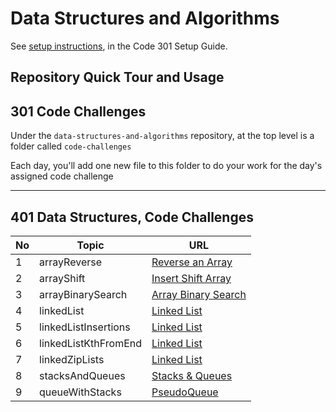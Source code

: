 # Data Structures and Algorithms

See [setup instructions](https://codefellows.github.io/setup-guide/code-301/3-code-challenges), in the Code 301 Setup Guide.

## Repository Quick Tour and Usage

## 301 Code Challenges

Under the `data-structures-and-algorithms` repository, at the top level is a folder called `code-challenges`

Each day, you'll add one new file to this folder to do your work for the day's assigned code challenge

---

## 401 Data Structures, Code Challenges

| No  | Topic                  | URL                             |
| --- | ---                    | ---                             |
| 1   | arrayReverse           | [Reverse an Array](./code-challenges/arrayReverse/array-reverse.js)|
| 2   | arrayShift             | [Insert Shift Array](./code-challenges/arrayShift/array-shift.js)|
| 3   | arrayBinarySearch      | [Array Binary Search](./code-challenges/arrayBinarySearch/array-binary-search.js)|
| 4   | linkedList             | [Linked List](./code-challenges/linkedList/linked-list.js)|
| 5   | linkedListInsertions   | [Linked List](./code-challenges/linkedList/linked-list.js)|
| 6   | linkedListKthFromEnd   | [Linked List](./code-challenges/linkedList/linked-list.js)|
| 7   | linkedZipLists         | [Linked List](./code-challenges/linkedList/linked-list.js)|
| 8   | stacksAndQueues        | [Stacks & Queues](./code-challenges/stacksAndQueues/stacks-and-queues.js)|
| 9   | queueWithStacks        | [PseudoQueue](./code-challenges/queueWithStacks/queue-with-stacks.js)|



